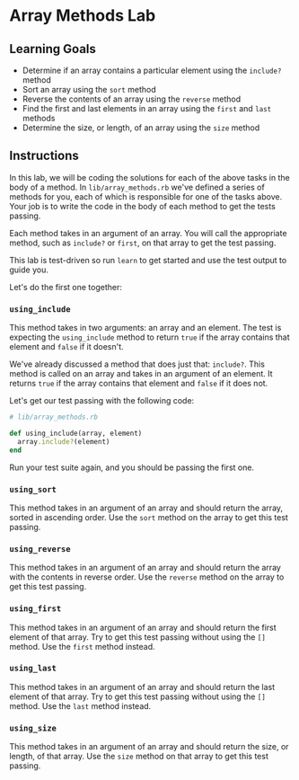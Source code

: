 
# Array Methods Lab

## Learning Goals

- Determine if an array contains a particular element using the `include?` method
- Sort an array using the `sort` method
- Reverse the contents of an array using the `reverse` method
- Find the first and last elements in an array using the `first` and `last` methods
- Determine the size, or length, of an array using the `size` method

## Instructions

In this lab, we will be coding the solutions for each of the above tasks in the
body of a method. In `lib/array_methods.rb` we've defined a series of methods
for you, each of which is responsible for one of the tasks above. Your job is to
write the code in the body of each method to get the tests passing.

Each method takes in an argument of an array. You will call the appropriate
method, such as `include?` or `first`, on that array to get the test passing.

This lab is test-driven so run `learn` to get started and use the test output to
guide you.

Let's do the first one together:

### `using_include`

This method takes in two arguments: an array and an element. The test is
expecting the `using_include` method to return `true` if the array contains
that element and `false` if it doesn't.

We've already discussed a method that does just that: `include?`. This method is
called on an array and takes in an argument of an element. It returns `true` if
the array contains that element and `false` if it does not.

Let's get our test passing with the following code:

```ruby
# lib/array_methods.rb

def using_include(array, element)
  array.include?(element)
end
```

Run your test suite again, and you should be passing the first one.

### `using_sort`

This method takes in an argument of an array and should return the array, sorted
in ascending order. Use the `sort` method on the array to get this test
passing.

### `using_reverse`

This method takes in an argument of an array and should return the array with
the contents in reverse order. Use the `reverse` method on the array to get
this test passing.

### `using_first`

This method takes in an argument of an array and should return the first element
of that array. Try to get this test passing without using the `[]` method. Use
the `first` method instead.

### `using_last`

This method takes in an argument of an array and should return the last element
of that array. Try to get this test passing without using the `[]` method. Use
the `last` method instead.

### `using_size`

This method takes in an argument of an array and should return the size, or
length, of that array. Use the `size` method on that array to get this test
passing.
